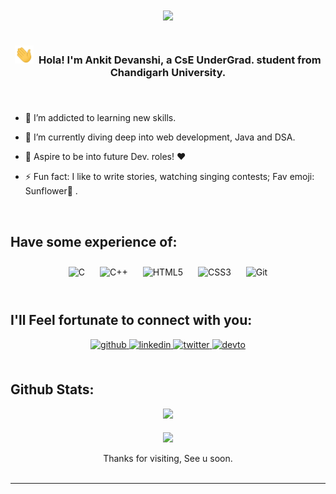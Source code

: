 <div align="center">
  
<img src="https://readme-typing-svg.herokuapp.com?color=%2351FF30F3&size=18&center=true&lines=&#9774;+Gonna+become+Ninja+Programmer+One+Day+!" align="center" height="250px"/>
</div>  
  
<br>
<div align="center"><h3> <img src="https://github.com/ABSphreak/ABSphreak/blob/master/gifs/Hi.gif" width="30px">&nbsp Hola! I'm Ankit Devanshi, a CsE UnderGrad. student from Chandigarh University.<h3></div>  
<br>
  
- 🔭 I’m addicted to learning new skills.
  

- 🌱 I’m currently diving deep into web development, Java and DSA.
  

- 🌻 Aspire to be into future Dev. roles! ❤
  

- ⚡ Fun fact: I like to write stories, watching singing contests; Fav emoji: Sunflower🌻 .
  
  
<br/>  

## Have some experience of: 
<div align="center">  
<img style="margin: 10px" src="https://img.icons8.com/color/50/000000/c-programming.png" alt="C" height="50" />  
<img style="margin: 10px" src="https://img.icons8.com/color/50/000000/c-plus-plus-logo.png" alt="C++" height="50" />  
<img style="margin: 10px" src="https://img.icons8.com/color/50/000000/html-5--v1.png" alt="HTML5" height="50" />  
<img style="margin: 10px" src="https://img.icons8.com/color/50/000000/css3.png" alt="CSS3" height="50" />  
 <img style="margin: 10px" src="https://img.icons8.com/color/50/000000/git.png" alt="Git" height="50" />  
</div>
<br/>  


## I'll Feel fortunate to connect with you: 
<div align="center">
<a href="https://github.com/thedev05" target="_blank">
<img src=https://img.shields.io/badge/github-%2324292e.svg?&style=for-the-badge&logo=github&logoColor=white alt=github style="margin-bottom: 5px;" />
</a>
<a href="https://linkedin.com/in/thedev05" target="_blank">
<img src=https://img.shields.io/badge/linkedin-%231E77B5.svg?&style=for-the-badge&logo=linkedin&logoColor=white alt=linkedin style="margin-bottom: 5px;" />
</a>
<a href="https://twitter.com/thedev05" target="_blank">
<img src=https://img.shields.io/badge/twitter-%2300acee.svg?&style=for-the-badge&logo=twitter&logoColor=white alt=twitter style="margin-bottom: 5px;" />
</a>
<a href="https://dev.to/thedev05" target="_blank">
<img src=https://img.shields.io/badge/dev.to-%2308090A.svg?&style=for-the-badge&logo=dev.to&logoColor=white alt=devto style="margin-bottom: 5px;" />
</a>  
</div>  
<br/>  


## Github Stats:
<div align="center">
  <img width="48%" src="https://github-readme-streak-stats.herokuapp.com/?user=thedev05&theme=monokai-metallian&show_icons=true&hide_border=true" />
<!--   <img width="48%" src="https://github-readme-stats.vercel.app/api/top-langs/?username=thedev05&layout=compact&hide=html,C&langs_count=6" /> -->
</div>


<br/>  

<div align="center">
<img src="https://komarev.com/ghpvc/?username=thedev05&&style=flat-square" align="center" />
</div>  
  

<br/>  

<div align="center"> Thanks for visiting, See u soon.</div>
<br />

----

